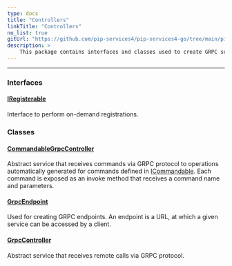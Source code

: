 ```yaml
---
type: docs
title: "Controllers"
linkTitle: "Controllers"
no_list: true
gitUrl: "https://github.com/pip-services4/pip-services4-go/tree/main/pip-services4-grpc-go"
description: >
    This package contains interfaces and classes used to create GRPC services.
---
```

---
<div class="module-body"> 

### Interfaces

#### [IRegisterable](iregisterable)
Interface to perform on-demand registrations.


### Classes

#### [CommandableGrpcController](commandable_grpc_controller)
Abstract service that receives commands via GRPC protocol
to operations automatically generated for commands defined in [ICommandable](../../commons/commands/icommandable).
Each command is exposed as an invoke method that receives a command name and parameters.

#### [GrpcEndpoint](grpc_endpoint)
Used for creating GRPC endpoints. An endpoint is a URL, at which a given service can be accessed by a client.

#### [GrpcController](grpc_controller)
Abstract service that receives remote calls via GRPC protocol.

</div>


